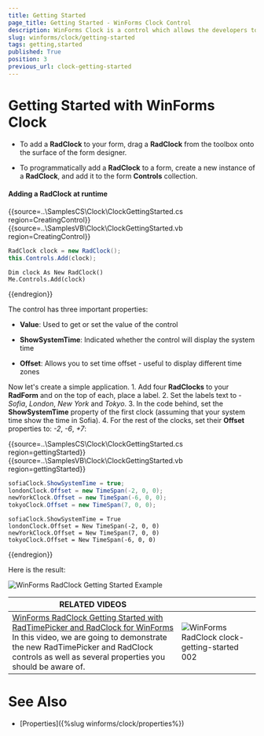```yaml
---
title: Getting Started
page_title: Getting Started - WinForms Clock Control
description: WinForms Clock is a control which allows the developers to use it in their applications to display time to the users.
slug: winforms/clock/getting-started
tags: getting,started
published: True
position: 3
previous_url: clock-getting-started
---
```


# Getting Started with WinForms Clock

* To add a __RadClock__ to your form, drag a __RadClock__ from the toolbox onto the surface of the form designer.

* To programmatically add a __RadClock__ to a form, create a new instance of a __RadClock__, and add it to the form __Controls__ collection.

#### Adding a RadClock at runtime 

{{source=..\SamplesCS\Clock\ClockGettingStarted.cs region=CreatingControl}} 
{{source=..\SamplesVB\Clock\ClockGettingStarted.vb region=CreatingControl}} 

````C#
RadClock clock = new RadClock();
this.Controls.Add(clock);

````
````VB.NET
Dim clock As New RadClock()
Me.Controls.Add(clock)

````

{{endregion}} 


The control has three important properties:

* __Value__: Used to get or set the value of the control
            

* __ShowSystemTime__: Indicated whether the control will display the system time
            

* __Offset__: Allows you to set time offset - useful to display different time zones
            

Now let's create a simple application. 
1\. Add four __RadClocks__ to your __RadForm__ and on the top of each, place a label. 
2\. Set the labels text to - *Sofia*, *London*, *New York* and *Tokyo*. 
3\. In the code behind, set the __ShowSystemTime__ property of the first clock (assuming that your system time show the time in Sofia). 
4\. For the rest of the clocks, set their __Offset__ properties to: *-2*, *-6*, *+7*:
        
{{source=..\SamplesCS\Clock\ClockGettingStarted.cs region=gettingStarted}} 
{{source=..\SamplesVB\Clock\ClockGettingStarted.vb region=gettingStarted}} 

````C#
sofiaClock.ShowSystemTime = true;
londonClock.Offset = new TimeSpan(-2, 0, 0);
newYorkClock.Offset = new TimeSpan(-6, 0, 0);
tokyoClock.Offset = new TimeSpan(7, 0, 0);

````
````VB.NET
sofiaClock.ShowSystemTime = True
londonClock.Offset = New TimeSpan(-2, 0, 0)
newYorkClock.Offset = New TimeSpan(7, 0, 0)
tokyoClock.Offset = New TimeSpan(-6, 0, 0)

````

{{endregion}} 


Here is the result:

![WinForms RadClock Getting Started Example](images/clock-getting-started001.png)


| RELATED VIDEOS |  |
| ------ | ------ |
|[WinForms RadClock Getting Started with RadTimePicker and RadClock for WinForms](http://tv.telerik.com/watch/winforms/getting-started-with-radtimepicker-for-winforms)<br>In this video, we are going to demonstrate the new RadTimePicker and RadClock controls as well as several properties you should be aware of.|![WinForms RadClock clock-getting-started 002](images/clock-getting-started002.png)|

# See Also

* [Properties]({%slug winforms/clock/properties%})
